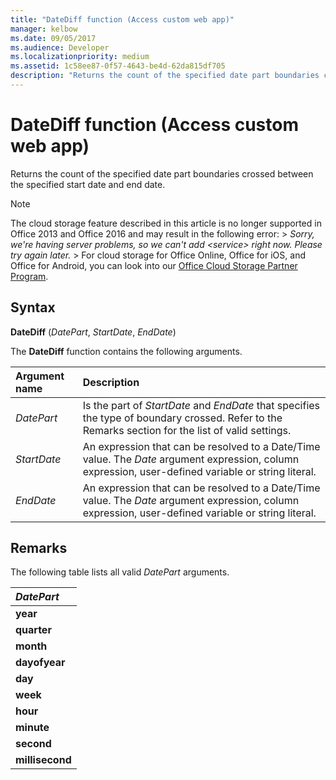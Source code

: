 ```yaml
---
title: "DateDiff function (Access custom web app)"
manager: kelbow
ms.date: 09/05/2017
ms.audience: Developer 
ms.localizationpriority: medium
ms.assetid: 1c58ee87-0f57-4643-be4d-62da815df705
description: "Returns the count of the specified date part boundaries crossed between the specified start date and end date."
---
```


# DateDiff function (Access custom web app)

Returns the count of the specified date part boundaries crossed between the specified start date and end date.
  
> [!NOTE]
> The cloud storage feature described in this article is no longer supported in Office 2013 and Office 2016 and may result in the following error: >  *Sorry, we're having server problems, so we can't add \<service\> right now. Please try again later.* > For cloud storage for Office Online, Office for iOS, and Office for Android, you can look into our [Office Cloud Storage Partner Program](https://dev.office.com/programs/officecloudstorage). 
  
## Syntax

**DateDiff** (*DatePart*, *StartDate*, *EndDate*) 
  
The **DateDiff** function contains the following arguments. 
  
|**Argument name**|**Description**|
|:-----|:-----|
| *DatePart*  <br/> |Is the part of  *StartDate*  and  *EndDate*  that specifies the type of boundary crossed. Refer to the Remarks section for the list of valid settings.  <br/> |
| *StartDate*  <br/> |An expression that can be resolved to a Date/Time value. The  *Date*  argument expression, column expression, user-defined variable or string literal.  <br/> |
| *EndDate*  <br/> |An expression that can be resolved to a Date/Time value. The  *Date*  argument expression, column expression, user-defined variable or string literal.  <br/> |
   
## Remarks

The following table lists all valid  *DatePart*  arguments. 
  
|***DatePart***|
|:-----|
|**year** <br/> |
|**quarter** <br/> |
|**month** <br/> |
|**dayofyear** <br/> |
|**day** <br/> |
|**week** <br/> |
|**hour** <br/> |
|**minute** <br/> |
|**second** <br/> |
|**millisecond** <br/> |
   

